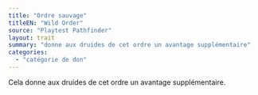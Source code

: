 ```yaml
---
title: "Ordre sauvage"
titleEN: "Wild Order"
source: "Playtest Pathfinder"
layout: trait
summary: "donne aux druides de cet ordre un avantage supplémentaire"
categories:
  - "catégorie de don"
---
```

Cela donne aux druides de cet ordre un avantage supplémentaire.
